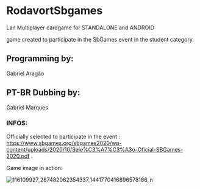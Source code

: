 

# RodavortSbgames

Lan Multiplayer cardgame for STANDALONE and ANDROID 

game created to participate in the SbGames event in the student category.

## Programming by:

  Gabriel Aragão


## PT-BR Dubbing by:

  Gabriel Marques
  
### INFOS:

Officially selected to participate in the event : https://www.sbgames.org/sbgames2020/wp-content/uploads/2020/10/Sele%C3%A7%C3%A3o-Oficial-SBGames-2020.pdf .

Game image in action:

![116109927_287482062354337_1441770416896578186_n](https://user-images.githubusercontent.com/48594379/114288108-f4c4f680-9a42-11eb-98d7-82befef68844.jpg)



